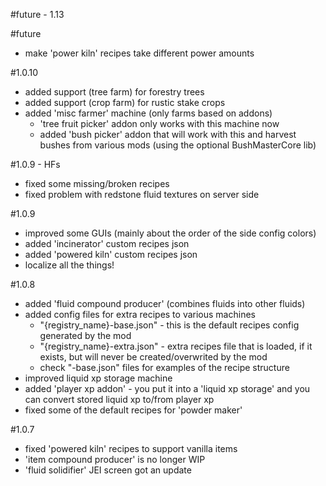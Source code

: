 #future - 1.13

#future
- make 'power kiln' recipes take different power amounts 

#1.0.10
- added support (tree farm) for forestry trees
- added support (crop farm) for rustic stake crops
- added 'misc farmer' machine (only farms based on addons)
    - 'tree fruit picker' addon only works with this machine now
    - added 'bush picker' addon that will work with this and harvest bushes from various mods (using the optional BushMasterCore lib)

#1.0.9 - HFs
- fixed some missing/broken recipes
- fixed problem with redstone fluid textures on server side

#1.0.9
- improved some GUIs (mainly about the order of the side config colors)
- added 'incinerator' custom recipes json
- added 'powered kiln' custom recipes json
- localize all the things!

#1.0.8
- added 'fluid compound producer' (combines fluids into other fluids)
- added config files for extra recipes to various machines
    - "{registry_name}-base.json" - this is the default recipes config generated by the mod
    - "{registry_name}-extra.json" - extra recipes file that is loaded, if it exists, but will never be created/overwrited by the mod
    - check "-base.json" files for examples of the recipe structure
- improved liquid xp storage machine 
- added 'player xp addon' - you put it into a 'liquid xp storage' and you can convert stored liquid xp to/from player xp
- fixed some of the default recipes for 'powder maker'

#1.0.7
- fixed 'powered kiln' recipes to support vanilla items
- 'item compound producer' is no longer WIP
- 'fluid solidifier' JEI screen got an update

